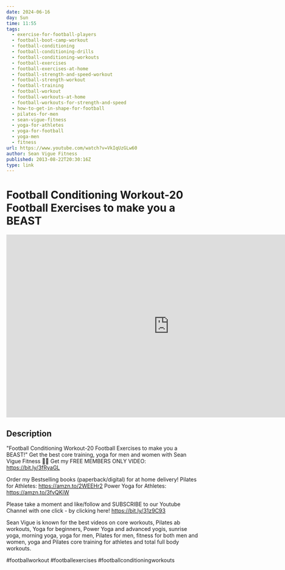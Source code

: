 ```yaml
---
date: 2024-06-16
day: Sun
time: 11:55
tags:
  - exercise-for-football-players
  - football-boot-camp-workout
  - football-conditioning
  - football-conditioning-drills
  - football-conditioning-workouts
  - football-exercises
  - football-exercises-at-home
  - football-strength-and-speed-workout
  - football-strength-workout
  - football-training
  - football-workout
  - football-workouts-at-home
  - football-workouts-for-strength-and-speed
  - how-to-get-in-shape-for-football
  - pilates-for-men
  - sean-vigue-fitness
  - yoga-for-athletes
  - yoga-for-football
  - yoga-men
  - fitness
url: https://www.youtube.com/watch?v=VkIqUzGLw60
author: Sean Vigue Fitness
published: 2013-08-22T20:30:16Z
type: link
---
```

# Football Conditioning Workout-20 Football Exercises to make you a BEAST

<iframe width="854" height="480" src="https://www.youtube.com/embed/VkIqUzGLw60" frameborder="0" allowfullscreen></iframe>

## Description
"Football Conditioning Workout-20 Football Exercises to make you a BEAST!"
Get the best core training, yoga for men and women with Sean Vigue Fitness 👊🏽  Get my FREE MEMBERS ONLY VIDEO: https://bit.ly/3fRyaGL

Order my Bestselling books (paperback/digital) for at home delivery!
Pilates for Athletes: https://amzn.to/2WEEHr2
Power Yoga for Athletes: https://amzn.to/3fvQKiW

Please take a moment and like/follow and SUBSCRIBE to our Youtube Channel with one click - by clicking here! https://bit.ly/31z9C93

Sean Vigue is known for the best videos on core workouts, Pilates ab workouts, Yoga for beginners, Power Yoga and advanced yogis, sunrise yoga, morning yoga, yoga for men, Pilates for men, fitness for both men and women, yoga and Pilates core training for athletes and total full body workouts.

#footballworkout #footballexercises #footballconditioningworkouts